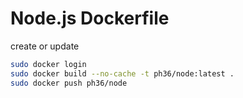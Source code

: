 
# Node.js Dockerfile

create or update

```sh
sudo docker login
sudo docker build --no-cache -t ph36/node:latest .
sudo docker push ph36/node
```
